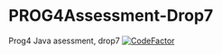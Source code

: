 # PROG4Assessment-Drop7
Prog4 Java  asessment, drop7
[![CodeFactor](https://www.codefactor.io/repository/github/gewoonjaap/prog4assessment-drop7/badge)](https://www.codefactor.io/repository/github/gewoonjaap/prog4assessment-drop7)
